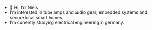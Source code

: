 - 👋 Hi, I’m Niels
- I’m interested in tube amps and audio gear, embedded systems and secure local smart homes. 
- I’m currently studying electrical engineering in germany.

<!---
Stustup/Stustup is a ✨ special ✨ repository because its `README.md` (this file) appears on your GitHub profile.
You can click the Preview link to take a look at your changes.
--->
